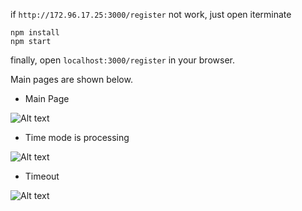 if `http://172.96.17.25:3000/register` not work,  just open iterminate

```
npm install 
npm start
```

finally, open `localhost:3000/register` in your browser.



Main pages are shown below.

+ Main Page

![Alt text](https://github.com/scarleatt/eliminate_joy/blob/master/public/images/1games_main_page.png)

+ Time mode is processing

![Alt text](https://github.com/scarleatt/eliminate_joy/blob/master/public/images/1game_time_processing.png)

+ Timeout

![Alt text](https://github.com/scarleatt/eliminate_joy/blob/master/public/images/1game_time_end.png)